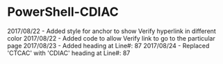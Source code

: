 # PowerShell-CDIAC
2017/08/22 - Added style for anchor to show Verify hyperlink in different color
2017/08/22 - Added code to allow Verify link to go to the particular page
2017/08/23 - Added heading at Line#: 87
2017/08/24 - Replaced 'CTCAC' with 'CDIAC' heading at Line#: 87